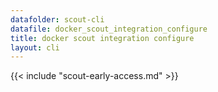 ```yaml
---
datafolder: scout-cli
datafile: docker_scout_integration_configure
title: docker scout integration configure
layout: cli
---
```


<!--
This page is automatically generated from Docker's source code. If you want to
suggest a change to the text that appears here, open a ticket in the source
repository on GitHub:

https://github.com/docker/scout-cli
-->

{{< include "scout-early-access.md" >}}

